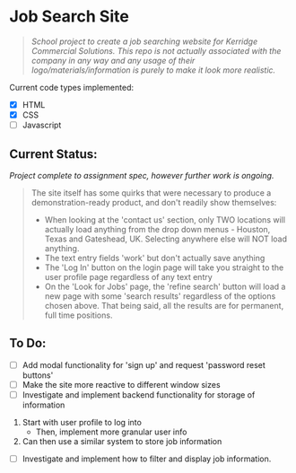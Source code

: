 # Job Search Site

> *School project to create a job searching website for Kerridge Commercial Solutions. This repo is not actually associated with the company in any way and any usage of their logo/materials/information is purely to make it look more realistic.*

Current code types implemented:

- [x] HTML
- [x] CSS
- [ ] Javascript

## Current Status:

*Project complete to assignment spec, however further work is ongoing.*

> The site itself has some quirks that were necessary to produce a demonstration-ready product, and don't readily show themselves:
>
> - When looking at the 'contact us' section, only TWO locations will actually load anything from the drop down menus - Houston, Texas and Gateshead, UK. Selecting anywhere else will NOT load anything.
> - The text entry fields 'work' but don't actually save anything
> - The 'Log In' button on the login page will take you straight to the user profile page regardless of any text entry
> - On the 'Look for Jobs' page, the 'refine search' button will load a new page with some 'search results' regardless of the options chosen above. That being said, all the results are for permanent, full time positions.

## To Do:

- [ ] Add modal functionality for 'sign up' and request 'password reset buttons'
- [ ] Make the site more reactive to different window sizes
- [ ] Investigate and implement backend functionality for storage of information
1. Start with user profile to log into
      - Then, implement more granular user info
2. Can then use a similar system to store job information
- [ ] Investigate and implement how to filter and display job information. 

